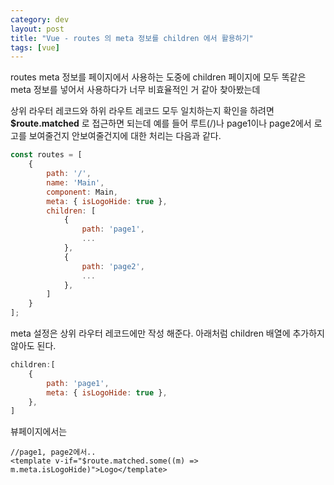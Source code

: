 ```yaml
---
category: dev
layout: post
title: "Vue - routes 의 meta 정보를 children 에서 활용하기"
tags: [vue]
---
```

routes meta 정보를 페이지에서 사용하는 도중에 children 페이지에 모두 똑같은 meta 정보를 넣어서 사용하다가 너무 비효율적인 거 같아 찾아봤는데  
<!--more-->

상위 라우터 레코드와 하위 라우트 레코드 모두 일치하는지 확인을 하려면 **$route.matched** 로 접근하면 되는데 
예를 들어 루트(/)나 page1이나 page2에서 로고를 보여줄건지 안보여줄건지에 대한 처리는 다음과 같다.

```js
const routes = [
    {
        path: '/',
        name: 'Main',
        component: Main,
        meta: { isLogoHide: true },
        children: [
            {
                path: 'page1',
                ...
            },
            {
                path: 'page2',
                ...
            },
        ]
    }
];
```
meta 설정은 상위 라우터 레코드에만 작성 해준다. 아래처럼 children 배열에 추가하지 않아도 된다.
```js
children:[
    {
        path: 'page1',
        meta: { isLogoHide: true },
    },
]
```

뷰페이지에서는 

```vue
//page1, page2에서..
<template v-if="$route.matched.some((m) => m.meta.isLogoHide)">Logo</template>
```